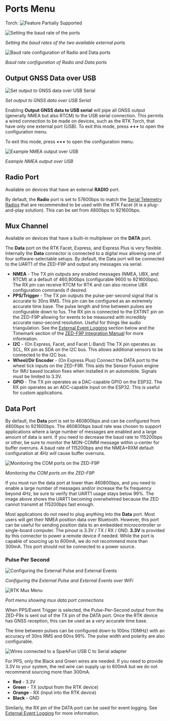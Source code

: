 # Ports Menu

Torch: ![Feature Partially Supported](img/Icons/YellowDot.png) 

![Setting the baud rate of the ports](<img/WiFi Config/RTK_Surveyor_-_WiFi_Config_-_Express_Ports_Config.jpg>)

*Setting the baud rates of the two available external ports*

![Baud rate configuration of Radio and Data ports](<img/Terminal/SparkFun_RTK_Express_-_Ports_Menu.jpg>)

*Baud rate configuration of Radio and Data ports*

## Output GNSS Data over USB

![Set output to GNSS data over USB Serial](<img/Terminal/SparkFun RTK Everywhere - Ports USB GNSS Output.png>)

*Set output to GNSS data over USB Serial*

Enabling **Output GNSS data to USB serial** will pipe all GNSS output (generally NMEA but also RTCM) to the USB serial connection. This permits a wired connection to be made on devices, such as the RTK Torch, that have only one external port (USB). To exit this mode, press **+++** to open the configuration menu.

To exit this mode, press **+++** to open the configuration menu.

![Example NMEA output over USB](<img/Terminal/SparkFun RTK Everywhere - Ports USB GNSS Output Example.png>)

*Example NMEA output over USB*

## Radio Port

Available on devices that have an external **RADIO** port. 

By default, the **Radio** port is set to 57600bps to match the [Serial Telemetry Radios](https://www.sparkfun.com/products/19032) that are recommended to be used with the RTK Facet (it is a plug-and-play solution). This can be set from 4800bps to 921600bps.

## Mux Channel

Available on devices that have a built-in multiplexer on the **DATA** port.

The **Data** port on the RTK Facet, Express, and Express Plus is very flexible. Internally the **Data** connector is connected to a digital mux allowing one of four software-selectable setups. By default, the Data port will be connected to the UART1 of the ZED-F9P and output any messages via serial.

* **NMEA** - The TX pin outputs any enabled messages (NMEA, UBX, and RTCM) at a default of 460,800bps (configurable 9600 to 921600bps). The RX pin can receive RTCM for RTK and can also receive UBX configuration commands if desired.
* **PPS/Trigger** - The TX pin outputs the pulse-per-second signal that is accurate to 30ns RMS. This pin can be configured as an extremely accurate time base. The pulse length and time between pulses are configurable down to 1us. The RX pin is connected to the EXTINT pin on the ZED-F9P allowing for events to be measured with incredibly accurate nano-second resolution. Useful for things like audio triangulation. See the [External Event Logging](#surveyor-data-port) section below and the Timemark section of the [ZED-F9P Integration Manual](https://cdn.sparkfun.com/assets/learn_tutorials/1/8/5/7/ZED-F9P_IntegrationManual__UBX-18010802_.pdf) for more information.
* **I2C** - (On Express, Facet, and Facet L-Band) The TX pin operates as SCL, RX pin as SDA on the I2C bus. This allows additional sensors to be connected to the I2C bus.
* **Wheel/Dir Encoder** - (On Express Plus) Connect the DATA port to the wheel tick inputs on the ZED-F9R. This aids the Sensor Fusion engine for IMU based location fixes when installed in an automobile. Signals must be limited to 3.3V.
* **GPIO** - The TX pin operates as a DAC-capable GPIO on the ESP32. The RX pin operates as an ADC-capable input on the ESP32. This is useful for custom applications.

## Data Port

By default, the **Data** port is set to 460800bps and can be configured from 4800bps to 921600bps. The 460800bps baud rate was chosen to support applications where a large number of messages are enabled and a large amount of data is sent. If you need to decrease the baud rate to 115200bps or other, be sure to monitor the MON-COMM message within u-center for buffer overruns. A baud rate of 115200bps and the NMEA+RXM default configuration at 4Hz *will* cause buffer overruns.

![Monitoring the COM ports on the ZED-F9P](img/SparkFun_RTK_Express_-_Ports_Menu_MON-COMM_Overrun.jpg)

*Monitoring the COM ports on the ZED-F9P*

If you must run the data port at lower than 460800bps, and you need to enable a large number of messages and/or increase the fix frequency beyond 4Hz, be sure to verify that UART1 usage stays below 99%. The image above shows the UART1 becoming overwhelmed because the ZED cannot transmit at 115200bps fast enough.

Most applications do not need to plug anything into the **Data** port. Most users will get their NMEA position data over Bluetooth. However, this port can be useful for sending position data to an embedded microcontroller or single-board computer. The pinout is 3.3V / TX / RX / GND. **3.3V** is provided by this connector to power a remote device if needed. While the port is capable of sourcing up to 600mA, we do not recommend more than 300mA. This port should not be connected to a power source.

### Pulse Per Second

![Configuring the External Pulse and External Events](<img/WiFi Config/SparkFun%20RTK%20Ports%20PPS%20Config.png>)

*Configuring the External Pulse and External Events over WiFi*

![RTK Mux Menu](img/Terminal/SparkFun_RTK_Express_-_Ports_Menu_Mux.jpg)

*Port menu showing mux data port connections*

When PPS/Event Trigger is selected, the Pulse-Per-Second output from the ZED-F9x is sent out of the TX pin of the DATA port. Once the RTK device has GNSS reception, this can be used as a *very* accurate time base. 

The time between pulses can be configured down to 100ns (10MHz) with an accuracy of 30ns RMS and 60ns 99%. The pulse width and polarity are also configurable.

![Wires connected to a SparkFun USB C to Serial adapter](img/SparkFun_RTK_Facet_-_Data_Port_to_USB.jpg)

For PPS, only the Black and Green wires are needed. If you need to provide 3.3V to your system, the red wire can supply up to 600mA but we do not recommend sourcing more than 300mA.

* **Red** - 3.3V
* **Green** - TX (output from the RTK device)
* **Orange** - RX (input into the RTK device)
* **Black** - GND

Similarly, the RX pin of the DATA port can be used for event logging. See [External Event Logging](menu_ports.md#external-event-logging) for more information.

